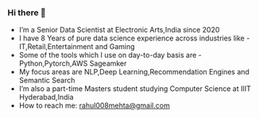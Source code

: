 ### Hi there 👋

- I’m a Senior Data Scientist at Electronic Arts,India since 2020
- I have 8 Years of pure data science experience across industries like - IT,Retail,Entertainment and Gaming
- Some of the tools which I use on day-to-day basis are - Python,Pytorch,AWS Sageamker 
- My focus areas are NLP,Deep Learning,Recommendation Engines and Semantic Search
- I’m also a part-time Masters student studying Computer Science at IIIT Hyderabad,India
- How to reach me: rahul008mehta@gmail.com
